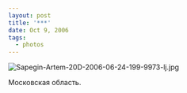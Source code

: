 ```yaml
---
layout: post
title: '***'
date: Oct 9, 2006
tags:
  - photos
---
```


![Sapegin-Artem-20D-2006-06-24-199-9973-lj.jpg](upload://Sapegin-Artem-20D-2006-06-24-199-9973-lj.jpg)

Московская область.
